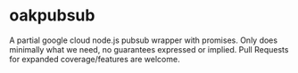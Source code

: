 # oakpubsub
A partial google cloud node.js pubsub wrapper with promises. Only does minimally what we need, no guarantees expressed or implied. Pull Requests for expanded coverage/features are welcome.